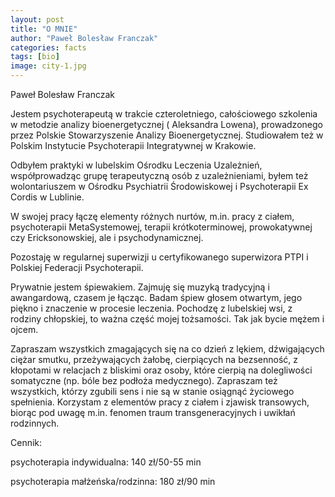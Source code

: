 ```yaml
---
layout: post
title: "O MNIE"
author: "Paweł Bolesław Franczak"
categories: facts
tags: [bio]
image: city-1.jpg
---
```

Paweł Bolesław Franczak

Jestem psychoterapeutą w trakcie czteroletniego, całościowego szkolenia w metodzie analizy bioenergetycznej ( Aleksandra Lowena), prowadzonego przez Polskie Stowarzyszenie Analizy Bioenergetycznej. Studiowałem też w Polskim Instytucie Psychoterapii Integratywnej w Krakowie.

Odbyłem praktyki w lubelskim Ośrodku Leczenia Uzależnień, współprowadząc grupę terapeutyczną osób z uzależnieniami, byłem też wolontariuszem w Ośrodku Psychiatrii Środowiskowej i Psychoterapii Ex Cordis w Lublinie.

W swojej pracy łączę elementy różnych nurtów, m.in. pracy z ciałem, psychoterapii MetaSystemowej, terapii krótkoterminowej, prowokatywnej czy Ericksonowskiej, ale i psychodynamicznej.

Pozostaję w regularnej superwizji u certyfikowanego superwizora PTPI i Polskiej Federacji Psychoterapii.

Prywatnie jestem śpiewakiem. Zajmuję się muzyką tradycyjną i awangardową, czasem je łącząc. Badam śpiew głosem otwartym, jego piękno i znaczenie w procesie leczenia. Pochodzę z lubelskiej wsi, z rodziny chłopskiej, to ważna część mojej tożsamości. Tak jak bycie mężem i ojcem.

Zapraszam wszystkich zmagających się na co dzień z lękiem, dźwigających ciężar smutku, przeżywających żałobę, cierpiących na bezsenność, z kłopotami w relacjach z bliskimi oraz osoby, które cierpią na dolegliwości somatyczne (np. bóle bez podłoża medycznego). Zapraszam też wszystkich, którzy zgubili sens i nie są w stanie osiągnąć życiowego spełnienia. Korzystam z elementów pracy z ciałem i zjawisk transowych, biorąc pod uwagę m.in. fenomen traum transgeneracyjnych i uwikłań rodzinnych.

Cennik:

psychoterapia indywidualna: 140 zł/50-55 min

psychoterapia małżeńska/rodzinna: 180 zł/90 min
